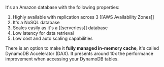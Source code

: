 It's an Amazon database with the following properties:

1. Highly available with replication across 3 [[AWS Availability Zones]]
2. It's a NoSQL database
3. Scales easily as it's a [[serverless]] database
4. Low latency for data retrieval
5. Low cost and auto scaling capabilities

There is an option to make it **fully managed in-memory cache**, it's called DynamoDB Accelerator (DAX). It presents around 10x the performance improvement when accessing your DynamoDB tables.